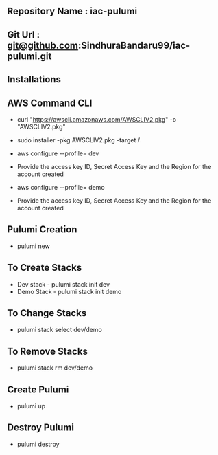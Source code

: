 ## Repository Name : iac-pulumi

## Git Url : git@github.com:SindhuraBandaru99/iac-pulumi.git

## Installations
## AWS Command CLI
- curl "https://awscli.amazonaws.com/AWSCLIV2.pkg" -o "AWSCLIV2.pkg"

- sudo installer -pkg AWSCLIV2.pkg -target /
- aws configure --profile= dev
- Provide the access key ID,  Secret Access Key and the Region for the account created
- aws configure --profile= demo 
- Provide the access key ID,  Secret Access Key and the Region for the account created

## Pulumi Creation
- pulumi new
  
## To Create Stacks
- Dev stack - pulumi stack init dev
- Demo Stack - pulumi stack init demo

## To Change Stacks
- pulumi stack select dev/demo

## To Remove Stacks
- pulumi stack rm dev/demo

## Create Pulumi 
- pulumi up

## Destroy Pulumi
- pulumi destroy


